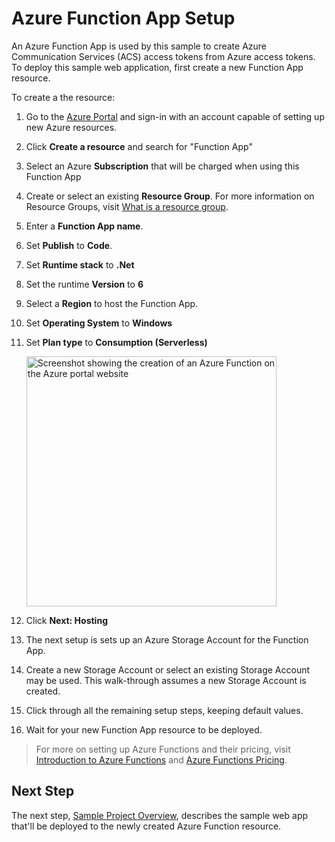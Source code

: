 # Azure Function App Setup
An Azure Function App is used by this sample to create Azure Communication Services (ACS) access tokens from Azure access tokens. To deploy this sample web application, first create a new Function App resource.

To create a the resource:

1. Go to the [Azure Portal](https://portal.azure.com) and sign-in with an account capable of setting up new Azure resources.

2. Click **Create a resource** and search for "Function App"

3. Select an Azure **Subscription** that will be charged when using this Function App
   
4. Create or select an existing **Resource Group**. For more information on Resource Groups, visit [What is a resource group](https://learn.microsoft.com/azure/azure-resource-manager/management/manage-resource-groups-portal#what-is-a-resource-group).

5. Enter a **Function App name**.
   
6. Set **Publish** to **Code**.

7. Set **Runtime stack** to **.Net**
   
8. Set the runtime **Version** to **6**
   
9.  Select a **Region** to host the Function App.
    
10. Set **Operating System** to **Windows**
    
11. Set **Plan type** to **Consumption (Serverless)**

    <img src="./images/image-01-create-function-app-resource.png" alt="Screenshot showing the creation of an Azure Function on the Azure portal website" style="height:400px"/>
    
12. Click **Next: Hosting**
   
13. The next setup is sets up an Azure Storage Account for the Function App.
    
14. Create a new Storage Account or select an existing Storage Account may be used. This walk-through assumes a new Storage Account is created.

15. Click through all the remaining setup steps, keeping default values.
    
16. Wait for your new Function App resource to be deployed. 

> For more on setting up Azure Functions and their pricing, visit [Introduction to Azure Functions](https://docs.microsoft.com/azure/azure-functions/functions-overview) and [Azure Functions Pricing](https://azure.microsoft.com/pricing/details/functions/).

## Next Step
The next step, [Sample Project Overview](./azure-function-setup-3.md#sample-web-app-overview), describes the sample web app that'll be deployed to the newly created Azure Function resource.